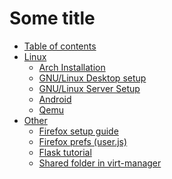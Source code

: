 # Some title

- [Table of contents](README.md)
- [Linux]()
    * [Arch Installation](tmp/arch_installation.md)
    * [GNU/Linux Desktop setup](desktop-setup.md)
    * [GNU/Linux Server Setup](server-setup.md)
    * [Android](android.md)
    * [Qemu](qemu.md)
- [Other]()
    * [Firefox setup guide](firefox.md)
    * [Firefox prefs (user.js)](tmp/userjs.md)
    * [Flask tutorial](tmp/flask.md)
    * [Shared folder in virt-manager](tmp/shared.md)
